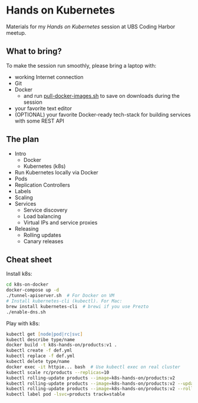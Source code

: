 # Hands on Kubernetes

Materials for my _Hands on Kubernetes_ session at UBS Coding Harbor meetup.

## What to bring?

To make the session run smoothly, please bring a laptop with:
- working Internet connection
- Git
- Docker
  - and run [pull-docker-images.sh](pull-docker-images.sh) to save on downloads during the session
- your favorite text editor
- (OPTIONAL) your favorite Docker-ready tech-stack for building services with some REST API

## The plan

- Intro
  - Docker
  - Kubernetes (k8s)
- Run Kubernetes locally via Docker
- Pods
- Replication Controllers
- Labels
- Scaling
- Services
  - Service discovery
  - Load balancing
  - Virtual IPs and service proxies
- Releasing
  - Rolling updates
  - Canary releases

## Cheat sheet

Install k8s:
```zsh
cd k8s-on-docker
docker-compose up -d
./tunnel-apiserver.sh  # For Docker on VM
# Install kubernetes-cli (kubectl). For Mac:
brew install kubernetes-cli  # brewi if you use Prezto
./enable-dns.sh
```

Play with k8s:
```zsh
kubectl get [node|pod|rc|svc]
kubectl describe type/name
docker build -t k8s-hands-on/products:v1 .
kubectl create -f def.yml
kubectl replace -f def.yml
kubectl delete type/name
docker exec -it httpie... bash  # Use kubectl exec on real cluster
kubectl scale rc/products --replicas=10
kubectl rolling-update products --image=k8s-hands-on/products:v2
kubectl rolling-update products --image=k8s-hands-on/products:v2 --update-period=1s
kubectl rolling-update products --image=k8s-hands-on/products:v2 --rollback
kubectl label pod -lsvc=products track=stable
```
